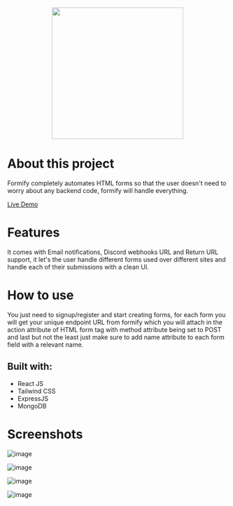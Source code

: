 <h1 align="center">
  <img src="https://github.com/TiredEyesOni/formify/assets/49983529/9ff772e3-be15-4d85-af50-8ab21224840a" width="300"/>
</h1>

# About this project

Formify completely automates HTML forms so that the user doesn't need to worry about any backend code, formify will handle everything. 

<a href="https://formify-7dec.vercel.app/">Live Demo</a>

# Features
It comes with Email notifications, Discord webhooks URL and Return URL support, it let's the user handle different forms used over different sites and handle each of their submissions with a clean UI.

# How to use
You just need to signup/register and start creating forms, for each form you will get your unique endpoint URL from formify which you will attach in the action attribute of HTML form tag with method attribute being set to POST and last but not the least just make sure to add name attribute to each form field with a relevant name.

## Built with:
- React JS
- Tailwind CSS
- ExpressJS
- MongoDB

# Screenshots

![image](https://github.com/TiredEyesOni/formify/assets/49983529/ab218c47-6f55-4833-843d-c36a956cd93b)

![image](https://github.com/TiredEyesOni/formify/assets/49983529/ebc00fb3-5c37-4938-b305-88358e8ac2ad)

![image](https://github.com/TiredEyesOni/formify/assets/49983529/bb074270-2170-4ed1-a7ea-1736f484cd50)

![image](https://github.com/TiredEyesOni/formify/assets/49983529/b14f159f-757d-4ef1-aa02-f662e3290dbc)
